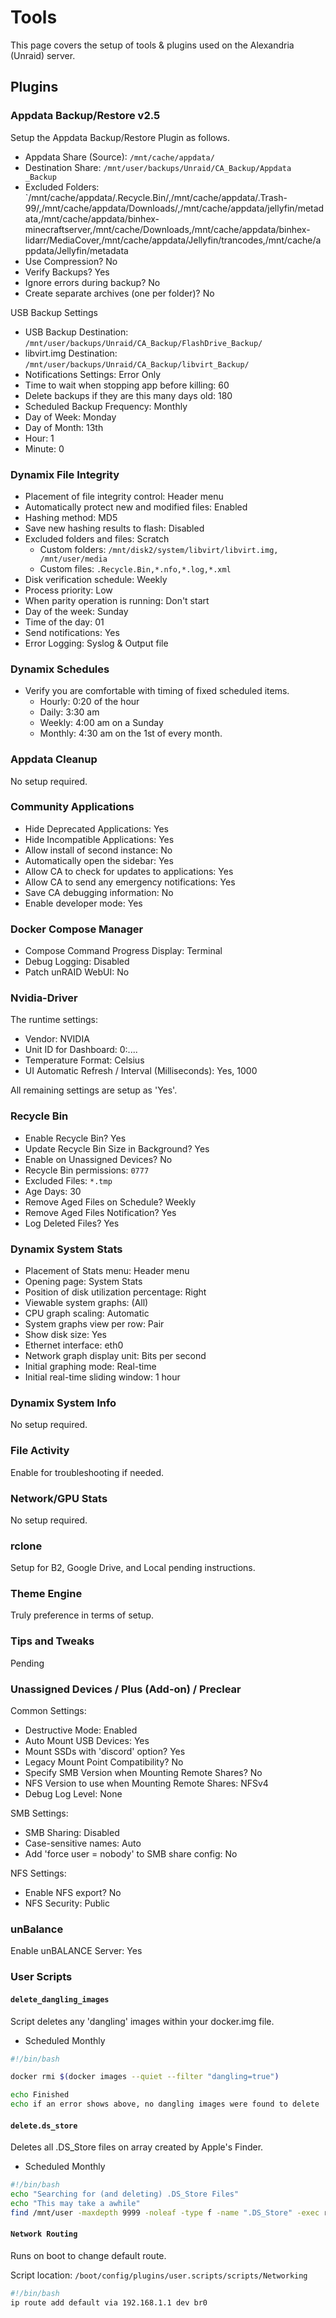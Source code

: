 # Tools

This page covers the setup of tools & plugins used on the Alexandria (Unraid) server.

## Plugins

### Appdata Backup/Restore v2.5

Setup the Appdata Backup/Restore Plugin as follows.

- Appdata Share (Source): `/mnt/cache/appdata/`
- Destination Share: `/mnt/user/backups/Unraid/CA_Backup/Appdata _Backup`
- Excluded Folders: `/mnt/cache/appdata/.Recycle.Bin/,/mnt/cache/appdata/.Trash-99/,/mnt/cache/appdata/Downloads/,/mnt/cache/appdata/jellyfin/metadata,/mnt/cache/appdata/binhex-minecraftserver,/mnt/cache/Downloads,/mnt/cache/appdata/binhex-lidarr/MediaCover,/mnt/cache/appdata/Jellyfin/trancodes,/mnt/cache/appdata/Jellyfin/metadata
- Use Compression? No
- Verify Backups? Yes
- Ignore errors during backup? No
- Create separate archives (one per folder)? No

USB Backup Settings

- USB Backup Destination: `/mnt/user/backups/Unraid/CA_Backup/FlashDrive_Backup/`
- libvirt.img Destination: `/mnt/user/backups/Unraid/CA_Backup/libvirt_Backup/`
- Notifications Settings: Error Only
- Time to wait when stopping app before killing: 60
- Delete backups if they are this many days old: 180
- Scheduled Backup Frequency: Monthly
- Day of Week: Monday
- Day of Month: 13th
- Hour: 1
- Minute: 0

### Dynamix File Integrity

- Placement of file integrity control: Header menu
- Automatically protect new and modified files: Enabled
- Hashing method: MD5
- Save new hashing results to flash: Disabled
- Excluded folders and files: Scratch
  - Custom folders: `/mnt/disk2/system/libvirt/libvirt.img, /mnt/user/media`
  - Custom files: `.Recycle.Bin,*.nfo,*.log,*.xml`
- Disk verification schedule: Weekly
- Process priority: Low
- When parity operation is running: Don't start
- Day of the week: Sunday
- Time of the day: 01
- Send notifications: Yes
- Error Logging: Syslog & Output file

### Dynamix Schedules

- Verify you are comfortable with timing of fixed scheduled items.
  - Hourly: 0:20 of the hour
  - Daily: 3:30 am
  - Weekly: 4:00 am on a Sunday
  - Monthly: 4:30 am on the 1st of every month.

### Appdata Cleanup

No setup required.

### Community Applications

- Hide Deprecated Applications: Yes
- Hide Incompatible Applications: Yes
- Allow install of second instance: No
- Automatically open the sidebar: Yes
- Allow CA to check for updates to applications: Yes
- Allow CA to send any emergency notifications: Yes
- Save CA debugging information: No
- Enable developer mode: Yes

### Docker Compose Manager

- Compose Command Progress Display: Terminal
- Debug Logging: Disabled
- Patch unRAID WebUI: No

### Nvidia-Driver

The runtime settings:

- Vendor: NVIDIA
- Unit ID for Dashboard: 0:....
- Temperature Format: Celsius
- UI Automatic Refresh / Interval (Milliseconds): Yes, 1000

All remaining settings are setup as 'Yes'.

### Recycle Bin

- Enable Recycle Bin? Yes
- Update Recycle Bin Size in Background? Yes
- Enable on Unassigned Devices? No
- Recycle Bin permissions: `0777`
- Excluded Files: `*.tmp`
- Age Days: 30
- Remove Aged Files on Schedule? Weekly
- Remove Aged Files Notification? Yes
- Log Deleted Files? Yes

### Dynamix System Stats

- Placement of Stats menu: Header menu
- Opening page: System Stats
- Position of disk utilization percentage: Right
- Viewable system graphs: (All)
- CPU graph scaling: Automatic
- System graphs view per row: Pair
- Show disk size: Yes
- Ethernet interface: eth0
- Network graph display unit: Bits per second
- Initial graphing mode: Real-time
- Initial real-time sliding window: 1 hour

### Dynamix System Info

No setup required.

### File Activity

Enable for troubleshooting if needed.

### Network/GPU Stats

No setup required.

### rclone

Setup for B2, Google Drive, and Local pending instructions.

### Theme Engine

Truly preference in terms of setup.

### Tips and Tweaks

Pending

### Unassigned Devices / Plus (Add-on) / Preclear

Common Settings:

- Destructive Mode: Enabled
- Auto Mount USB Devices: Yes
- Mount SSDs with 'discord' option? Yes
- Legacy Mount Point Compatibility? No
- Specify SMB Version when Mounting Remote Shares? No
- NFS Version to use when Mounting Remote Shares: NFSv4
- Debug Log Level: None

SMB Settings:

- SMB Sharing: Disabled
- Case-sensitive names: Auto
- Add 'force user = nobody' to SMB share config: No

NFS Settings:

- Enable NFS export? No
- NFS Security: Public

### unBalance

Enable unBALANCE Server: Yes

### User Scripts

#### `delete_dangling_images`

Script deletes any 'dangling' images within your docker.img file.

- Scheduled Monthly

```bash
#!/bin/bash

docker rmi $(docker images --quiet --filter "dangling=true")

echo Finished
echo if an error shows above, no dangling images were found to delete
```

#### `delete.ds_store`

Deletes all .DS_Store files on array created by Apple's Finder.

- Scheduled Monthly

```bash
#!/bin/bash
echo "Searching for (and deleting) .DS_Store Files"
echo "This may take a awhile"
find /mnt/user -maxdepth 9999 -noleaf -type f -name ".DS_Store" -exec rm "{}" \;
```

#### `Network Routing`

Runs on boot to change default route.

Script location: `/boot/config/plugins/user.scripts/scripts/Networking`

```bash
#!/bin/bash
ip route add default via 192.168.1.1 dev br0
```
